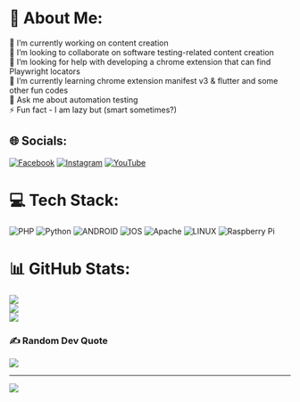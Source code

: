 # 💫 About Me:
🔭 I’m currently working on content creation<br>👯 I’m looking to collaborate on software testing-related content creation<br>🤝 I’m looking for help with developing a chrome extension that can find Playwright locators<br>🌱 I’m currently learning chrome extension manifest v3 & flutter and some other fun codes<br>💬 Ask me about automation testing<br>⚡ Fun fact - I am lazy but (smart sometimes?)


## 🌐 Socials:
[![Facebook](https://img.shields.io/badge/Facebook-%231877F2.svg?logo=Facebook&logoColor=white)](https://facebook.com/Silentguy08) [![Instagram](https://img.shields.io/badge/Instagram-%23E4405F.svg?logo=Instagram&logoColor=white)](https://instagram.com/Blakbandit08) [![YouTube](https://img.shields.io/badge/YouTube-%23FF0000.svg?logo=YouTube&logoColor=white)](https://youtube.com/@blakbandit08) 

# 💻 Tech Stack:
![PHP](https://img.shields.io/badge/php-%23777BB4.svg?style=for-the-badge&logo=php&logoColor=white) ![Python](https://img.shields.io/badge/python-3670A0?style=for-the-badge&logo=python&logoColor=ffdd54) ![ANDROID](https://img.shields.io/badge/android-%2320232a.svg?style=for-the-badge&logo=android&logoColor=%a4c639) ![IOS](https://img.shields.io/badge/IOS-%2320232a.svg?style=for-the-badge&logo=apple&logoColor=white) ![Apache](https://img.shields.io/badge/apache-%23D42029.svg?style=for-the-badge&logo=apache&logoColor=white) ![LINUX](https://img.shields.io/badge/Linux-FCC624?style=for-the-badge&logo=linux&logoColor=black) ![Raspberry Pi](https://img.shields.io/badge/-RaspberryPi-C51A4A?style=for-the-badge&logo=Raspberry-Pi)
# 📊 GitHub Stats:
![](https://github-readme-stats.vercel.app/api?username=Kwatik&theme=radical&hide_border=false&include_all_commits=true&count_private=true)<br/>
![](https://github-readme-streak-stats.herokuapp.com/?user=Kwatik&theme=radical&hide_border=false)<br/>
![](https://github-readme-stats.vercel.app/api/top-langs/?username=Kwatik&theme=radical&hide_border=false&include_all_commits=true&count_private=true&layout=compact)

### ✍️ Random Dev Quote
![](https://quotes-github-readme.vercel.app/api?type=horizontal&theme=radical)

---
[![](https://visitcount.itsvg.in/api?id=Kwatik&icon=0&color=0)](https://visitcount.itsvg.in)

<!-- Proudly created with GPRM ( https://gprm.itsvg.in ) -->
